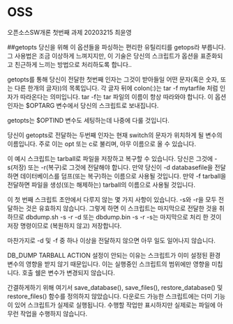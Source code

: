 # OSS
오픈소스SW개론 첫번째 과제 20203215 최윤영

##getopts
당신을 위해 이 옵션들을 파싱하는 편리한 유틸리티를 getops라 부릅니다. 그 사용법은 조금 이상하게 느껴지지만, 이 기술은 당신의 스크립트가 옵션을 표준화되고 친근하게 느끼는 방법으로 처리하도록 합니다..

getopts를 통해 당신이 전달한 첫번째 인자는 그것이 받아들일 어떤 문자(혹은 숫자, 또는 다른 한개의 글자))의 목록입니다. 각 글자 뒤에 colon(:)는 tar -f mytarfile 처럼 인자가 따라온다는 의미입니다. tar -f는 tar 파일의 이름이 항상 따라와야 합니다. 이 옵션 인자는 $OPTARG 변수에서 당신의 스크립트로 보내집니다.

getopts는 $OPTIND 변수도 세팅하는데 나중에 다룰 것입니다.

당신이 getopts로 전달하는 두번째 인자는 현재 switch의 문자가 위치하게 될 변수의 이름입니다. 주로 이는 opt 또는 c로 불리며, 아무 이름으로 올 수 있습니다.

이 예시 스크립트는 tarball로 파일을 저장하고 복구할 수 있습니다. 당신은 그것에 -s(저장) 또는 -r(복구)로 그것에 전달해야 합니다. 만약 당신이 -d databasefile을 전달하면 데이터베이스를 덤프(또는 복구)하는 이름으로 사용될 것입니다. 만약 -f tarball을 전달하면 파일을 생성(또는 해제하는) tarball의 이름으로 사용될 것입니다.

이 첫 번째 스크립트 초안에서 다루지 않는 몇 가지 사항이 있습니다. -s와 -r을 모두 전달하는 것은 유효하지 않습니다. 그렇게 하면 이 스크립트는 마지막으로 전달한 것을 취하므로 dbdump.sh -s -r -d 또는 dbdump.bin -s -r -s는 마지막으로 처리 한 것이 저장 명령이므로 (복원하지 않고) 저장합니다.

마찬가지로 -d 및 -f 중 하나 이상을 전달하지 않으면 아무 일도 일어나지 않습니다.

DB_DUMP TARBALL ACTION 설정이 안되는 이유는 스크립트가 이미 설정된 환경 변수의 영향을 받지 않기 때문입니다. 이는 실행중인 스크립트의 범위에만 영향을 미칩니다. 호출 쉘은 변수가 변경되지 않습니다.

간결하게하기 위해 여기서 save_database(), save_files(), restore_database() 및 restore_files() 함수를 정의하지 않았습니다. 다운로드 가능한 스크립트에는 더미 기능이 있어 스크립트가 실제로 실행됩니다. 수행할 작업만 표시하지만 실제로는 파일에 아무런 작업을 수행하지 않습니다.
